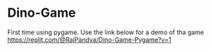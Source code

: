 # Dino-Game

First time using pygame. Use the link below for a demo of tha game
https://replit.com/@RajPandya/Dino-Game-Pygame?v=1
